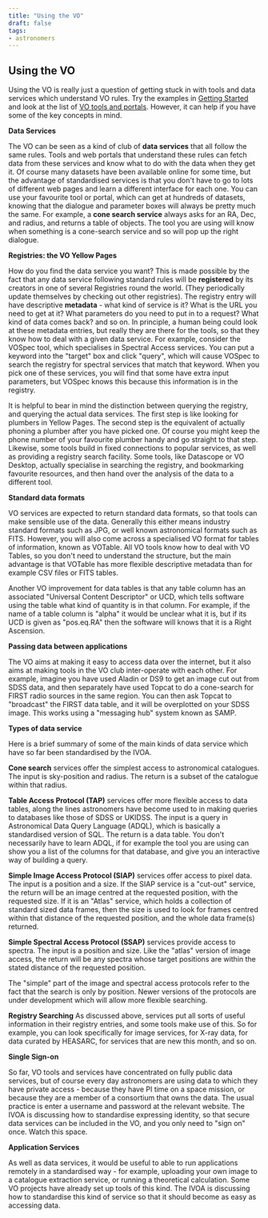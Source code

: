 ```yaml
---
title: "Using the VO"
draft: false
tags:
- astronomers
---
```


## Using the VO

Using the VO is really just a question of getting stuck in with tools and data services which understand VO rules.
Try the examples in [Getting Started](/astronomers/getting_started) and look at the list of [VO tools and portals](/astronomers/applications).
However, it can help if you have some of the key concepts in mind.

**Data Services**

The VO can be seen as a kind of club of **data services** that all follow the same rules.
Tools and web portals that understand these rules can fetch data from these services and know what to do with the data when they get it.
Of course many datasets have been available online for some time, but the advantage of standardised services is that you don't have to go to lots of different web pages and learn a different interface for each one.
You can use your favourite tool or portal, which can get at hundreds of datasets, knowing that the dialogue and parameter boxes will always be pretty much the same.
For example, a **cone search service** always asks for an RA, Dec, and radius, and returns a table of objects.
The tool you are using will know when something is a cone-search service and so will pop up the right dialogue.

**Registries: the VO Yellow Pages**

How do you find the data service you want? This is made possible by the fact that any data service following standard rules will be **registered** by its creators in one of several Registries round the world.
(They periodically update themselves by checking out other registries).
The registry entry will have descriptive **metadata** - what kind of service is it?
What is the URL you need to get at it?
What parameters do you need to put in to a request?
What kind of data comes back? and so on.
In principle, a human being could look at these metadata entries, but really they are there for the tools, so that they know how to deal with a given data service.
For example, consider the VOSpec tool, which specialises in Spectral Access services.
You can put a keyword into the "target" box and click "query", which will cause VOSpec to search the registry for spectral services that match that keyword.
When you pick one of these services, you will find that some have extra input parameters, but VOSpec knows this because this information is in the registry.

It is helpful to bear in mind the distinction between querying the registry, and querying the actual data services.
The first step is like looking for plumbers in Yellow Pages.
The second step is the equivalent of actually phoning a plumber after you have picked one.
Of course you might keep the phone number of your favourite plumber handy and go straight to that step.
Likewise, some tools build in fixed connections to popular services, as well as providing a registry search facility.
Some tools, like Datascope or VO Desktop, actually specialise in searching the registry, and bookmarking favourite resources, and then hand over the analysis of the data to a different tool.

**Standard data formats**

VO services are expected to return standard data formats, so that tools can make sensible use of the data.
Generally this either means industry standard formats such as JPG, or well known astronomical formats such as FITS.
However, you will also come across a specialised VO format for tables of information, known as VOTable.
All VO tools know how to deal with VO Tables, so you don't need to understand the structure, but the main advantage is that VOTable has more flexible descriptive metadata than for example CSV files or FITS tables.

Another VO improvement for data tables is that any table column has an associated "Universal Content Descriptor" or UCD, which tells software using the table what kind of quantity is in that column.
For example, if the name of a table column is "alpha" it would be unclear what it is, but if its UCD is given as "pos.eq.RA" then the software will knows that it is a Right Ascension.

**Passing data between applications**

The VO aims at making it easy to access data over the internet, but it also aims at making tools in the VO club inter-operate with each other.
For example, imagine you have used Aladin or DS9 to get an image cut out from SDSS data, and then separately have used Topcat to do a cone-search for FIRST radio sources in the same region.
You can then ask Topcat to "broadcast" the FIRST data table, and it will be overplotted on your SDSS image.
This works using a "messaging hub" system known as SAMP.

**Types of data service**

Here is a brief summary of some of the main kinds of data service which have so far been standardised by the IVOA.

**Cone search** services offer the simplest access to astronomical catalogues.
The input is sky-position and radius. The return is a subset of the catalogue within that radius.

**Table Access Protocol (TAP)** services offer more flexible access to data tables, along the lines astronomers have become used to in making queries to databases like those of SDSS or UKIDSS.
The input is a query in Astronomical Data Query Language (ADQL), which is basically a standardised version of SQL.
The return is a data table. You don't necessarily have to learn ADQL, if for example the tool you are using can show you a list of the columns for that database, and give you an interactive way of building a query.

**Simple Image Access Protocol (SIAP)** services offer access to pixel data.
The input is a position and a size.
If the SIAP service is a "cut-out" service, the return will be an image centred at the requested position, with the requested size.
If it is an "Atlas" service, which holds a collection of standard sized data frames, then the size is used to look for frames centred within that distance of the requested position, and the whole data frame(s) returned.

**Simple Spectral Access Protocol (SSAP)** services provide access to spectra.
The input is a position and size. Like the "atlas" version of image access, the return will be any spectra whose target positions are within the stated distance of the requested position.

The "simple" part of the image and spectral access protocols refer to the fact that the search is only by position.
Newer versions of the protocols are under development which will allow more flexible searching.

**Registry Searching** As discussed above, services put all sorts of useful information in their registry entries, and some tools make use of this.
So for example, you can look specifically for image services, for X-ray data, for data curated by HEASARC, for services that are new this month, and so on.

**Single Sign-on**

So far, VO tools and services have concentrated on fully public data services, but of course every day astronomers are using data to which they have private access - because they have PI time on a space mission, or because they are a member of a consortium that owns the data.
The usual practice is enter a username and password at the relevant website. The IVOA is discussing how to standardise expressing identity, so that secure data services can be included in the VO, and you only need to "sign on" once. Watch this space.

**Application Services**

As well as data services, it would be useful to able to run applications remotely in a standardised way - for example, uploading your own image to a catalogue extraction service, or running a theoretical calculation.
Some VO projects have already set up tools of this kind. The IVOA is discussing how to standardise this kind of service so that it should become as easy as accessing data.